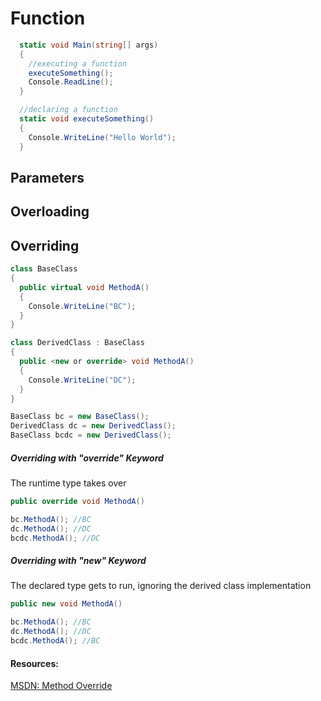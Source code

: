 # Function
```c#
  static void Main(string[] args)
  {
    //executing a function
    executeSomething();
    Console.ReadLine();
  }

  //declaring a function
  static void executeSomething()
  {
    Console.WriteLine("Hello World");
  }
```

## Parameters

## Overloading

## Overriding
```c#
class BaseClass
{
  public virtual void MethodA()
  {
    Console.WriteLine("BC");
  }
}

class DerivedClass : BaseClass
{
  public <new or override> void MethodA()
  {
    Console.WriteLine("DC");
  }
}

BaseClass bc = new BaseClass();
DerivedClass dc = new DerivedClass();
BaseClass bcdc = new DerivedClass();
```
##### Overriding with "override" Keyword
The runtime type takes over
```c#
public override void MethodA()

bc.MethodA(); //BC
dc.MethodA(); //DC
bcdc.MethodA(); //DC
```

##### Overriding with "new" Keyword
The declared type gets to run, ignoring the derived class implementation
```c#
public new void MethodA()

bc.MethodA(); //BC
dc.MethodA(); //DC
bcdc.MethodA(); //BC
```


#### Resources:
[MSDN: Method Override](https://msdn.microsoft.com/en-us/library/ms173153.aspx)
